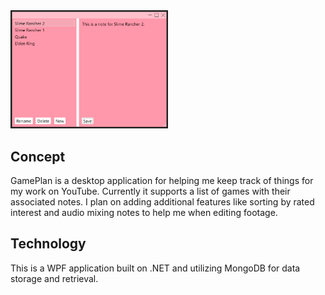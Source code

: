<img src="images/ExampleMainWindow.png" alt="Example of application" width="50%"/>

## Concept
GamePlan is a desktop application for helping me keep track of things for my work
on YouTube. Currently it supports a list of games with their associated notes.
I plan on adding additional features like sorting by rated interest and
audio mixing notes to help me when editing footage.

## Technology
This is a WPF application built on .NET and utilizing MongoDB for data storage and retrieval.